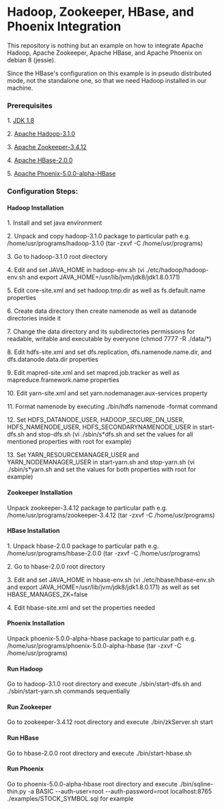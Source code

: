 <h1>Hadoop, Zookeeper, HBase, and Phoenix Integration</h1>

<p>
This repository is nothing but an example on how to integrate Apache Hadoop, Apache Zookeeper, Apache HBase, and Apache Phoenix on debian 8 (jessie).
</p>
<p>Since the HBase's configuration on this example is in pseudo distributed mode, not the standalone one, so that we need Hadoop installed in our machine.</p>

<h3>Prerequisites</h3>
<p>1. <a href="http://www.oracle.com/technetwork/java/javase/downloads/jdk8-downloads-2133151.html">JDK 1.8</a></p>
<p>2. <a href="http://www.apache.org/dyn/closer.cgi/hadoop/common/hadoop-3.1.0/hadoop-3.1.0.tar.gz">Apache Hadoop-3.1.0</a></p>
<p>3. <a href="http://www-us.apache.org/dist/zookeeper/zookeeper-3.4.12/">Apache Zookeeper-3.4.12</a></p>
<p>4. <a href="http://www.apache.org/dyn/closer.lua/hbase/2.0.0/hbase-2.0.0-bin.tar.gz">Apache HBase-2.0.0</a></p>
<p>5. <a href="http://www-us.apache.org/dist/phoenix/apache-phoenix-5.0.0-alpha-HBase-2.0/bin/">Apache Phoenix-5.0.0-alpha-HBase</a></p>
	
<h3>Configuration Steps:</h3>

<h4>Hadoop Installation</h4>
<p>1. Install and set java environment</p>
<p>2. Unpack and copy hadoop-3.1.0 package to particular path e.g. /home/usr/programs/hadoop-3.1.0 (tar -zxvf -C /home/usr/programs)</p>
<p>3. Go to hadoop-3.1.0 root directory</p>
<p>4. Edit and set JAVA_HOME in hadoop-env.sh (vi ./etc/hadoop/hadoop-env.sh and export JAVA_HOME=/usr/lib/jvm/jdk8/jdk1.8.0.171)</p>
<p>5. Edit core-site.xml and set hadoop.tmp.dir as well as fs.default.name properties</p>
<p>6. Create data directory then create namenode as well as datanode directories inside it</p>
<p>7. Change the data directory and its subdirectories permissions for readable, writable and executable by everyone (chmod 7777 -R ./data/*)</p>
<p>8. Edit hdfs-site.xml and set dfs.replication, dfs.namenode.name.dir, and dfs.datanode.data.dir properties</p>
<p>9. Edit mapred-site.xml and set mapred.job.tracker as well as mapreduce.framework.name properties</p>
<p>10. Edit yarn-site.xml and set yarn.nodemanager.aux-services property</p>
<p>11. Format namenode by executing ./bin/hdfs namenode -format command</p>
<p>12. Set HDFS_DATANODE_USER, HADOOP_SECURE_DN_USER, HDFS_NAMENODE_USER, HDFS_SECONDARYNAMENODE_USER in start-dfs.sh and stop-dfs.sh (vi ./sbin/s*dfs.sh and set the values for all mentioned properties with root for example)</p>
<p>13. Set YARN_RESOURCEMANAGER_USER and YARN_NODEMANAGER_USER in start-yarn.sh and stop-yarn.sh (vi ./sbin/s*yarn.sh and set the values for both properties with root for example)</p>

<h4>Zookeeper Installation</h4>
<p>Unpack zookeeper-3.4.12 package to particular path e.g. /home/usr/programs/zookeeper-3.4.12 (tar -zxvf -C /home/usr/programs)</p>

<h4>HBase Installation</h4>
<p>1. Unpack hbase-2.0.0 package to particular path e.g. /home/usr/programs/hbase-2.0.0 (tar -zxvf -C /home/usr/programs)</p>
<p>2. Go to hbase-2.0.0 root directory</p>
<p>3. Edit and set JAVA_HOME in hbase-env.sh (vi ./etc/hbase/hbase-env.sh and export JAVA_HOME=/usr/lib/jvm/jdk8/jdk1.8.0.171)
as well as set HBASE_MANAGES_ZK=false</p>
<p>4. Edit hbase-site.xml and set the properties needed</p>

<h4>Phoenix Installation</h4>
<p>Unpack phoenix-5.0.0-alpha-hbase package to particular path e.g. /home/usr/programs/phoenix-5.0.0-alpha-hbase (tar -zxvf -C /home/usr/programs)</p>

<h4>Run Hadoop</h4>
<p>Go to hadoop-3.1.0 root directory and execute ./sbin/start-dfs.sh and ./sbin/start-yarn.sh commands sequentially</p>

<h4>Run Zookeeper</h4>
<p>Go to zookeeper-3.4.12 root directory and execute ./bin/zkServer.sh start</p>

<h4>Run HBase</h4>
<p>Go to hbase-2.0.0 root directory and execute ./bin/start-hbase.sh</p>

<h4>Run Phoenix</h4>
<p>Go to phoenix-5.0.0-alpha-hbase root directory and execute ./bin/sqline-thin.py -a BASIC --auth-user=root --auth-password=root localhost:8765 ./examples/STOCK_SYMBOL.sql for example</p> 
